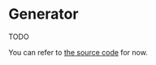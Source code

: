 # Generator

TODO

You can refer to [the source code](https://github.com/Mrtenz/SoundFont3/blob/master/src/types/generator.ts#L470) for now.
